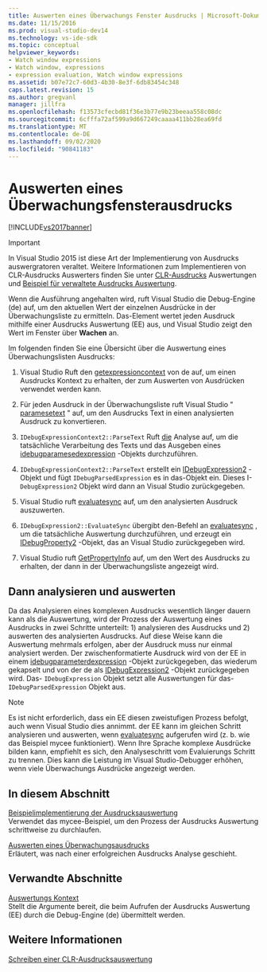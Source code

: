 ```yaml
---
title: Auswerten eines Überwachungs Fenster Ausdrucks | Microsoft-Dokumentation
ms.date: 11/15/2016
ms.prod: visual-studio-dev14
ms.technology: vs-ide-sdk
ms.topic: conceptual
helpviewer_keywords:
- Watch window expressions
- Watch window, expressions
- expression evaluation, Watch window expressions
ms.assetid: b07e72c7-60d3-4b30-8e3f-6db83454c348
caps.latest.revision: 15
ms.author: gregvanl
manager: jillfra
ms.openlocfilehash: f13573cfecbd81f36e3b77e9b23beeaa558c08dc
ms.sourcegitcommit: 6cfffa72af599a9d667249caaaa411bb28ea69fd
ms.translationtype: MT
ms.contentlocale: de-DE
ms.lasthandoff: 09/02/2020
ms.locfileid: "90841183"
---
```

# <a name="evaluating-a-watch-window-expression"></a>Auswerten eines Überwachungsfensterausdrucks
[!INCLUDE[vs2017banner](../../includes/vs2017banner.md)]

> [!IMPORTANT]
> In Visual Studio 2015 ist diese Art der Implementierung von Ausdrucks auswergratoren veraltet. Weitere Informationen zum Implementieren von CLR-Ausdrucks Auswerters finden Sie unter [CLR-Ausdrucks](https://github.com/Microsoft/ConcordExtensibilitySamples/wiki/CLR-Expression-Evaluators) Auswertungen und [Beispiel für verwaltete Ausdrucks Auswertung](https://github.com/Microsoft/ConcordExtensibilitySamples/wiki/Managed-Expression-Evaluator-Sample).  
  
 Wenn die Ausführung angehalten wird, ruft Visual Studio die Debug-Engine (de) auf, um den aktuellen Wert der einzelnen Ausdrücke in der Überwachungsliste zu ermitteln. Das-Element wertet jeden Ausdruck mithilfe einer Ausdrucks Auswertung (EE) aus, und Visual Studio zeigt den Wert im Fenster über **Wachen** an.  
  
 Im folgenden finden Sie eine Übersicht über die Auswertung eines Überwachungslisten Ausdrucks:  
  
1. Visual Studio Ruft den [getexpressioncontext](../../extensibility/debugger/reference/idebugstackframe2-getexpressioncontext.md) von de auf, um einen Ausdrucks Kontext zu erhalten, der zum Auswerten von Ausdrücken verwendet werden kann.  
  
2. Für jeden Ausdruck in der Überwachungsliste ruft Visual Studio " [paramesetext](../../extensibility/debugger/reference/idebugexpressioncontext2-parsetext.md) " auf, um den Ausdrucks Text in einen analysierten Ausdruck zu konvertieren.  
  
3. `IDebugExpressionContext2::ParseText` Ruft [die](../../extensibility/debugger/reference/idebugexpressionevaluator-parse.md) Analyse auf, um die tatsächliche Verarbeitung des Texts und das Ausgeben eines [idebugparamesedexpression](../../extensibility/debugger/reference/idebugparsedexpression.md) -Objekts durchzuführen.  
  
4. `IDebugExpressionContext2::ParseText` erstellt ein [IDebugExpression2](../../extensibility/debugger/reference/idebugexpression2.md) -Objekt und fügt `IDebugParsedExpression` es in das-Objekt ein. Dieses I- `DebugExpression2` Objekt wird dann an Visual Studio zurückgegeben.  
  
5. Visual Studio ruft [evaluatesync](../../extensibility/debugger/reference/idebugexpression2-evaluatesync.md) auf, um den analysierten Ausdruck auszuwerten.  
  
6. `IDebugExpression2::EvaluateSync` übergibt den-Befehl an [evaluatesync](../../extensibility/debugger/reference/idebugparsedexpression-evaluatesync.md) , um die tatsächliche Auswertung durchzuführen, und erzeugt ein [IDebugProperty2](../../extensibility/debugger/reference/idebugproperty2.md) -Objekt, das an Visual Studio zurückgegeben wird.  
  
7. Visual Studio ruft [GetPropertyInfo](../../extensibility/debugger/reference/idebugproperty2-getpropertyinfo.md) auf, um den Wert des Ausdrucks zu erhalten, der dann in der Überwachungsliste angezeigt wird.  
  
## <a name="parse-then-evaluate"></a>Dann analysieren und auswerten  
 Da das Analysieren eines komplexen Ausdrucks wesentlich länger dauern kann als die Auswertung, wird der Prozess der Auswertung eines Ausdrucks in zwei Schritte unterteilt: 1) analysieren des Ausdrucks und 2) auswerten des analysierten Ausdrucks. Auf diese Weise kann die Auswertung mehrmals erfolgen, aber der Ausdruck muss nur einmal analysiert werden. Der zwischenformatierte Ausdruck wird von der EE in einem [idebugparameterdexpression](../../extensibility/debugger/reference/idebugparsedexpression.md) -Objekt zurückgegeben, das wiederum gekapselt und von der de als [IDebugExpression2](../../extensibility/debugger/reference/idebugexpression2.md) -Objekt zurückgegeben wird. Das- `IDebugExpression` Objekt setzt alle Auswertungen für das- `IDebugParsedExpression` Objekt aus.  
  
> [!NOTE]
> Es ist nicht erforderlich, dass ein EE diesen zweistufigen Prozess befolgt, auch wenn Visual Studio dies annimmt. der EE kann im gleichen Schritt analysieren und auswerten, wenn [evaluatesync](../../extensibility/debugger/reference/idebugparsedexpression-evaluatesync.md) aufgerufen wird (z. b. wie das Beispiel mycee funktioniert). Wenn Ihre Sprache komplexe Ausdrücke bilden kann, empfiehlt es sich, den Analyseschritt vom Evaluierungs Schritt zu trennen. Dies kann die Leistung im Visual Studio-Debugger erhöhen, wenn viele Überwachungs Ausdrücke angezeigt werden.  
  
## <a name="in-this-section"></a>In diesem Abschnitt  
 [Beispielimplementierung der Ausdrucksauswertung](../../extensibility/debugger/sample-implementation-of-expression-evaluation.md)  
 Verwendet das mycee-Beispiel, um den Prozess der Ausdrucks Auswertung schrittweise zu durchlaufen.  
  
 [Auswerten eines Überwachungsausdrucks](../../extensibility/debugger/evaluating-a-watch-expression.md)  
 Erläutert, was nach einer erfolgreichen Ausdrucks Analyse geschieht.  
  
## <a name="related-sections"></a>Verwandte Abschnitte  
 [Auswertungs Kontext](../../extensibility/debugger/evaluation-context.md)  
 Stellt die Argumente bereit, die beim Aufrufen der Ausdrucks Auswertung (EE) durch die Debug-Engine (de) übermittelt werden.  
  
## <a name="see-also"></a>Weitere Informationen  
 [Schreiben einer CLR-Ausdrucksauswertung](../../extensibility/debugger/writing-a-common-language-runtime-expression-evaluator.md)

